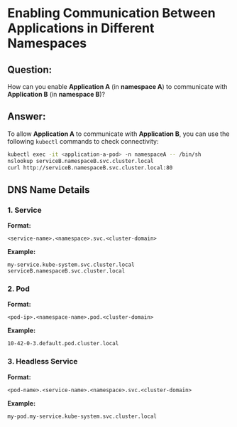 
# Enabling Communication Between Applications in Different Namespaces

## Question:
How can you enable **Application A** (in **namespace A**) to communicate with **Application B** (in **namespace B**)?

## Answer:
To allow **Application A** to communicate with **Application B**, you can use the following `kubectl` commands to check connectivity:

```bash
kubectl exec -it <application-a-pod> -n namespaceA -- /bin/sh
nslookup serviceB.namespaceB.svc.cluster.local
curl http://serviceB.namespaceB.svc.cluster.local:80
```

## DNS Name Details

### 1. Service
**Format:**  
```
<service-name>.<namespace>.svc.<cluster-domain>
```

**Example:**  
```
my-service.kube-system.svc.cluster.local
serviceB.namespaceB.svc.cluster.local
```

### 2. Pod
**Format:**  
```
<pod-ip>.<namespace-name>.pod.<cluster-domain>
```

**Example:**  
```
10-42-0-3.default.pod.cluster.local
```

### 3. Headless Service
**Format:**  
```
<pod-name>.<service-name>.<namespace>.svc.<cluster-domain>
```

**Example:**  
```
my-pod.my-service.kube-system.svc.cluster.local
```